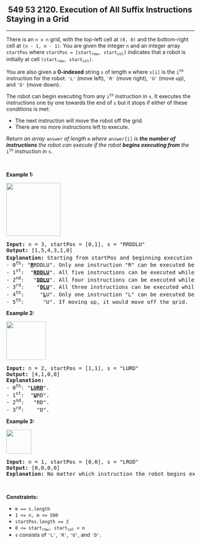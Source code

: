 <h2> 549 53
2120. Execution of All Suffix Instructions Staying in a Grid</h2><hr><div><p>There is an <code>n x n</code> grid, with the top-left cell at <code>(0, 0)</code> and the bottom-right cell at <code>(n - 1, n - 1)</code>. You are given the integer <code>n</code> and an integer array <code>startPos</code> where <code>startPos = [start<sub>row</sub>, start<sub>col</sub>]</code> indicates that a robot is initially at cell <code>(start<sub>row</sub>, start<sub>col</sub>)</code>.</p>

<p>You are also given a <strong>0-indexed</strong> string <code>s</code> of length <code>m</code> where <code>s[i]</code> is the <code>i<sup>th</sup></code> instruction for the robot: <code>'L'</code> (move left), <code>'R'</code> (move right), <code>'U'</code> (move up), and <code>'D'</code> (move down).</p>

<p>The robot can begin executing from any <code>i<sup>th</sup></code> instruction in <code>s</code>. It executes the instructions one by one towards the end of <code>s</code> but it stops if either of these conditions is met:</p>

<ul>
	<li>The next instruction will move the robot off the grid.</li>
	<li>There are no more instructions left to execute.</li>
</ul>

<p>Return <em>an array</em> <code>answer</code> <em>of length</em> <code>m</code> <em>where</em> <code>answer[i]</code> <em>is <strong>the number of instructions</strong> the robot can execute if the robot <strong>begins executing from</strong> the</em> <code>i<sup>th</sup></code> <em>instruction in</em> <code>s</code>.</p>

<p>&nbsp;</p>
<p><strong class="example">Example 1:</strong></p>
<img alt="" src="https://assets.leetcode.com/uploads/2021/12/09/1.png" style="width: 145px; height: 142px;">
<pre><strong>Input:</strong> n = 3, startPos = [0,1], s = "RRDDLU"
<strong>Output:</strong> [1,5,4,3,1,0]
<strong>Explanation:</strong> Starting from startPos and beginning execution from the i<sup>th</sup> instruction:
- 0<sup>th</sup>: "<u><strong>R</strong></u>RDDLU". Only one instruction "R" can be executed before it moves off the grid.
- 1<sup>st</sup>:  "<u><strong>RDDLU</strong></u>". All five instructions can be executed while it stays in the grid and ends at (1, 1).
- 2<sup>nd</sup>:   "<u><strong>DDLU</strong></u>". All four instructions can be executed while it stays in the grid and ends at (1, 0).
- 3<sup>rd</sup>:    "<u><strong>DLU</strong></u>". All three instructions can be executed while it stays in the grid and ends at (0, 0).
- 4<sup>th</sup>:     "<u><strong>L</strong></u>U". Only one instruction "L" can be executed before it moves off the grid.
- 5<sup>th</sup>:      "U". If moving up, it would move off the grid.
</pre>

<p><strong class="example">Example 2:</strong></p>
<img alt="" src="https://assets.leetcode.com/uploads/2021/12/09/2.png" style="width: 106px; height: 103px;">
<pre><strong>Input:</strong> n = 2, startPos = [1,1], s = "LURD"
<strong>Output:</strong> [4,1,0,0]
<strong>Explanation:</strong>
- 0<sup>th</sup>: "<u><strong>LURD</strong></u>".
- 1<sup>st</sup>:  "<u><strong>U</strong></u>RD".
- 2<sup>nd</sup>:   "RD".
- 3<sup>rd</sup>:    "D".
</pre>

<p><strong class="example">Example 3:</strong></p>
<img alt="" src="https://assets.leetcode.com/uploads/2021/12/09/3.png" style="width: 67px; height: 64px;">
<pre><strong>Input:</strong> n = 1, startPos = [0,0], s = "LRUD"
<strong>Output:</strong> [0,0,0,0]
<strong>Explanation:</strong> No matter which instruction the robot begins execution from, it would move off the grid.
</pre>

<p>&nbsp;</p>
<p><strong>Constraints:</strong></p>

<ul>
	<li><code>m == s.length</code></li>
	<li><code>1 &lt;= n, m &lt;= 500</code></li>
	<li><code>startPos.length == 2</code></li>
	<li><code>0 &lt;= start<sub>row</sub>, start<sub>col</sub> &lt; n</code></li>
	<li><code>s</code> consists of <code>'L'</code>, <code>'R'</code>, <code>'U'</code>, and <code>'D'</code>.</li>
</ul>
</div>